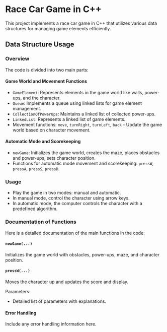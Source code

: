 # Race Car Game in C++

This project implements a race car game in C++ that utilizes various data structures for managing game elements efficiently.

## Data Structure Usage

### Overview

The code is divided into two main parts:

#### Game World and Movement Functions

- `GameElement`: Represents elements in the game world like walls, power-ups, and the character.
- `Queue`: Implements a queue using linked lists for game element management.
- `CollectionOfPowerUps`: Maintains a linked list of collected power-ups.
- `LinkedList`: Represents a linked list of game elements.
- Movement functions: `move`, `turnRight`, `turnLeft`, `back` - Update the game world based on character movement.

#### Automatic Mode and Scorekeeping

- `newGame`: Initializes the game world, creates the maze, places obstacles and power-ups, sets character position.
- Functions for automatic mode movement and scorekeeping: `pressW`, `pressA`, `pressS`, `pressD`.

### Usage

- Play the game in two modes: manual and automatic.
- In manual mode, control the character using arrow keys.
- In automatic mode, the computer controls the character with a predefined algorithm.

### Documentation of Functions

Here is a detailed documentation of the main functions in the code:

#### `newGame(...)`

Initializes the game world with obstacles, power-ups, maze, and character position.

#### `pressW(...)`

Moves the character up and updates the score and display.

Parameters:

- Detailed list of parameters with explanations.

#### Error Handling

Include any error handling information here.
